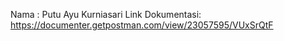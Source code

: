 Nama : Putu Ayu Kurniasari
Link Dokumentasi: https://documenter.getpostman.com/view/23057595/VUxSrQtF
